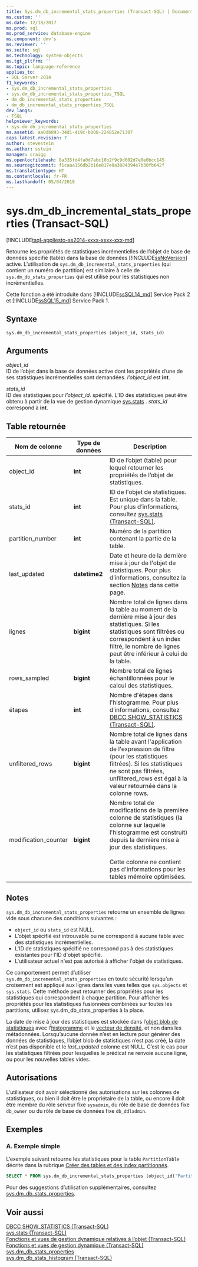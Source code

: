 ```yaml
---
title: Sys.dm_db_incremental_stats_properties (Transact-SQL) | Documents Microsoft
ms.custom: ''
ms.date: 12/18/2017
ms.prod: sql
ms.prod_service: database-engine
ms.component: dmv's
ms.reviewer: ''
ms.suite: sql
ms.technology: system-objects
ms.tgt_pltfrm: ''
ms.topic: language-reference
applies_to:
- SQL Server 2014
f1_keywords:
- sys.dm_db_incremental_stats_properties
- sys.dm_db_incremental_stats_properties_TSQL
- dm_db_incremental_stats_properties
- dm_db_incremental_stats_properties_TSQL
dev_langs:
- TSQL
helpviewer_keywords:
- sys.dm_db_incremental_stats_properties
ms.assetid: aa0db893-34d1-419c-b008-224852e71307
caps.latest.revision: 7
author: stevestein
ms.author: sstein
manager: craigg
ms.openlocfilehash: 8a335fd4fa0d7abc10b2f9c9d602d7e0e0bcc145
ms.sourcegitcommit: f1caaa156db2b16e817e0a3884394e7b30fb642f
ms.translationtype: HT
ms.contentlocale: fr-FR
ms.lasthandoff: 05/04/2018
---
```

# <a name="sysdmdbincrementalstatsproperties-transact-sql"></a>sys.dm_db_incremental_stats_properties (Transact-SQL)
[!INCLUDE[tsql-appliesto-ss2014-xxxx-xxxx-xxx-md](../../includes/tsql-appliesto-ss2014-xxxx-xxxx-xxx-md.md)]

  Retourne les propriétés de statistiques incrémentielles de l’objet de base de données spécifié (table) dans la base de données [!INCLUDE[ssNoVersion](../../includes/ssnoversion-md.md)] active. L’utilisation de `sys.dm_db_incremental_stats_properties` (qui contient un numéro de partition) est similaire à celle de `sys.dm_db_stats_properties` qui est utilisé pour les statistiques non incrémentielles. 
  
  Cette fonction a été introduite dans [!INCLUDE[ssSQL14_md](../../includes/sssql14-md.md)] Service Pack 2 et [!INCLUDE[ssSQL15_md](../../includes/sssql15-md.md)] Service Pack 1.
  
## <a name="syntax"></a>Syntaxe  
  
```  
sys.dm_db_incremental_stats_properties (object_id, stats_id)  
```  
  
## <a name="arguments"></a>Arguments  
 *object_id*  
 ID de l’objet dans la base de données active dont les propriétés d’une de ses statistiques incrémentielles sont demandées. *l’object_id* est **int**.  
  
 *stats_id*  
 ID des statistiques pour *l’object_id*. spécifié. L’ID des statistiques peut être obtenu à partir de la vue de gestion dynamique [sys.stats](../../relational-databases/system-catalog-views/sys-stats-transact-sql.md) . *stats_id* correspond à **int**.  
  
## <a name="table-returned"></a>Table retournée  
  
|Nom de colonne|Type de données| Description|  
|-----------------|---------------|-----------------|  
|object_id|**int**|ID de l’objet (table) pour lequel retourner les propriétés de l’objet de statistiques.|  
|stats_id|**int**|ID de l'objet de statistiques. Est unique dans la table. Pour plus d’informations, consultez [sys.stats &#40;Transact-SQL&#41;](../../relational-databases/system-catalog-views/sys-stats-transact-sql.md).|
|partition_number|**int**|Numéro de la partition contenant la partie de la table.|  
|last_updated|**datetime2**|Date et heure de la dernière mise à jour de l'objet de statistiques. Pour plus d’informations, consultez la section [Notes](#Remarks) dans cette page.|  
|lignes|**bigint**|Nombre total de lignes dans la table au moment de la dernière mise à jour des statistiques. Si les statistiques sont filtrées ou correspondent à un index filtré, le nombre de lignes peut être inférieur à celui de la table.|  
|rows_sampled|**bigint**|Nombre total de lignes échantillonnées pour le calcul des statistiques.|  
|étapes|**int**|Nombre d'étapes dans l'histogramme. Pour plus d’informations, consultez [DBCC SHOW_STATISTICS &#40;Transact-SQL&#41;](../../t-sql/database-console-commands/dbcc-show-statistics-transact-sql.md).|  
|unfiltered_rows|**bigint**|Nombre total de lignes dans la table avant l'application de l'expression de filtre (pour les statistiques filtrées). Si les statistiques ne sont pas filtrées, unfiltered_rows est égal à la valeur retournée dans la colonne rows.|  
|modification_counter|**bigint**|Nombre total de modifications de la première colonne de statistiques (la colonne sur laquelle l'histogramme est construit) depuis la dernière mise à jour des statistiques.<br /><br /> Cette colonne ne contient pas d'informations pour les tables mémoire optimisées.|  
  
## <a name="Remarks"></a> Notes  
 `sys.dm_db_incremental_stats_properties` retourne un ensemble de lignes vide sous chacune des conditions suivantes :  
  
-   `object_id` ou `stats_id` est NULL.   
-   L’objet spécifié est introuvable ou ne correspond à aucune table avec des statistiques incrémentielles.  
-   L'ID de statistiques spécifié ne correspond pas à des statistiques existantes pour l'ID d'objet spécifié.  
-   L'utilisateur actuel n'est pas autorisé à afficher l'objet de statistiques.
 
 Ce comportement permet d’utiliser `sys.dm_db_incremental_stats_properties` en toute sécurité lorsqu’un croisement est appliqué aux lignes dans les vues telles que `sys.objects` et `sys.stats`. Cette méthode peut retourner des propriétés pour les statistiques qui correspondent à chaque partition. Pour afficher les propriétés pour les statistiques fusionnées combinées sur toutes les partitions, utilisez sys.dm_db_stats_properties à la place. 

La date de mise à jour des statistiques est stockée dans l’[objet blob de statistiques](../../relational-databases/statistics/statistics.md#DefinitionQOStatistics) avec l’[histogramme](../../relational-databases/statistics/statistics.md#histogram) et le [vecteur de densité](../../relational-databases/statistics/statistics.md#density), et non dans les métadonnées. Lorsqu’aucune donnée n’est en lecture pour générer des données de statistiques, l’objet blob de statistiques n’est pas créé, la date n’est pas disponible et le *last_updated* colonne est NULL. C’est le cas pour les statistiques filtrées pour lesquelles le prédicat ne renvoie aucune ligne, ou pour les nouvelles tables vides.

## <a name="permissions"></a>Autorisations  
 L'utilisateur doit avoir sélectionné des autorisations sur les colonnes de statistiques, ou bien il doit être le propriétaire de la table, ou encore il doit être membre du rôle serveur fixe `sysadmin`, du rôle de base de données fixe `db_owner` ou du rôle de base de données fixe `db_ddladmin`.  
  
## <a name="examples"></a>Exemples  

### <a name="a-simple-example"></a>A. Exemple simple
L’exemple suivant retourne les statistiques pour la table `PartitionTable` décrite dans la rubrique [Créer des tables et des index partitionnés](../../relational-databases/partitions/create-partitioned-tables-and-indexes.md).

```sql
SELECT * FROM sys.dm_db_incremental_stats_properties (object_id('PartitionTable'), 1);
``` 

Pour des suggestions d’utilisation supplémentaires, consultez  [sys.dm_db_stats_properties](../../relational-databases/system-dynamic-management-views/sys-dm-db-stats-properties-transact-sql.md).
  
## <a name="see-also"></a>Voir aussi  
 [DBCC SHOW_STATISTICS &#40;Transact-SQL&#41;](../../t-sql/database-console-commands/dbcc-show-statistics-transact-sql.md)   
 [sys.stats &#40;Transact-SQL&#41;](../../relational-databases/system-catalog-views/sys-stats-transact-sql.md)   
 [Fonctions et vues de gestion dynamique relatives à l’objet &#40;Transact-SQL&#41;](../../relational-databases/system-dynamic-management-views/object-related-dynamic-management-views-and-functions-transact-sql.md)   
 [Fonctions et vues de gestion dynamique &#40;Transact-SQL&#41;](~/relational-databases/system-dynamic-management-views/system-dynamic-management-views.md)  
 [sys.dm_db_stats_properties](../../relational-databases/system-dynamic-management-views/sys-dm-db-stats-properties-transact-sql.md)   
 [sys.dm_db_stats_histogram (Transact-SQL)](../../relational-databases/system-dynamic-management-views/sys-dm-db-stats-histogram-transact-sql.md) 
